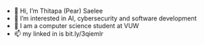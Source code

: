 - 👋 Hi, I’m Thitapa (Pear) Saelee
- 👀 I’m interested in AI, cybersecurity and software development
- 💞️ I am a computer science student at VUW
- 📫 my linked in is bit.ly/3qiemlr

<!---
thitapasaelee/thitapasaelee is a ✨ special ✨ repository because its `README.md` (this file) appears on your GitHub profile.
You can click the Preview link to take a look at your changes.
--->
